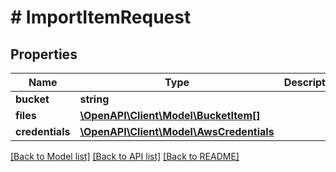 # # ImportItemRequest

## Properties

Name | Type | Description | Notes
------------ | ------------- | ------------- | -------------
**bucket** | **string** |  |
**files** | [**\OpenAPI\Client\Model\BucketItem[]**](BucketItem.md) |  |
**credentials** | [**\OpenAPI\Client\Model\AwsCredentials**](AwsCredentials.md) |  | [optional]

[[Back to Model list]](../../README.md#models) [[Back to API list]](../../README.md#endpoints) [[Back to README]](../../README.md)
